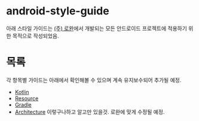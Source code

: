 # android-style-guide
아래 스타일 가이드는 <a href="http://rowan.kr">(주) 로완</a>에서 개발되는 모든 안드로이드 프로젝트에 적용하기 위한 목적으로 작성되었음.
# 목록
각 항목별 가이드는 아래에서 확인해볼 수 있으며 계속 유지보수되어 추가될 예정.
- [Kotlin](Kotlin.md)
- [Resource](Resource.md)
- [Gradle](Gradle.md)
- [Architecture](Architecture.md) 이렇구나하고 알고만 있을것. 로완에 맞게 수정될 예정.

